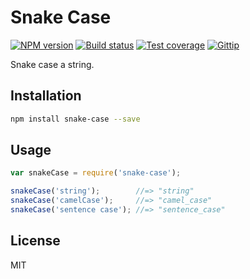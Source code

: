 # Snake Case

[![NPM version][npm-image]][npm-url]
[![Build status][travis-image]][travis-url]
[![Test coverage][coveralls-image]][coveralls-url]
[![Gittip][gittip-image]][gittip-url]

Snake case a string.

## Installation

```bash
npm install snake-case --save
```

## Usage

```javascript
var snakeCase = require('snake-case');

snakeCase('string');        //=> "string"
snakeCase('camelCase');     //=> "camel_case"
snakeCase('sentence case'); //=> "sentence_case"
```

## License

MIT

[npm-image]: https://img.shields.io/npm/v/snake-case.svg?style=flat
[npm-url]: https://npmjs.org/package/snake-case
[travis-image]: https://img.shields.io/travis/blakeembrey/snake-case.svg?style=flat
[travis-url]: https://travis-ci.org/blakeembrey/snake-case
[coveralls-image]: https://img.shields.io/coveralls/blakeembrey/snake-case.svg?style=flat
[coveralls-url]: https://coveralls.io/r/blakeembrey/snake-case?branch=master
[gittip-image]: https://img.shields.io/gittip/blakeembrey.svg?style=flat
[gittip-url]: https://www.gittip.com/blakeembrey
